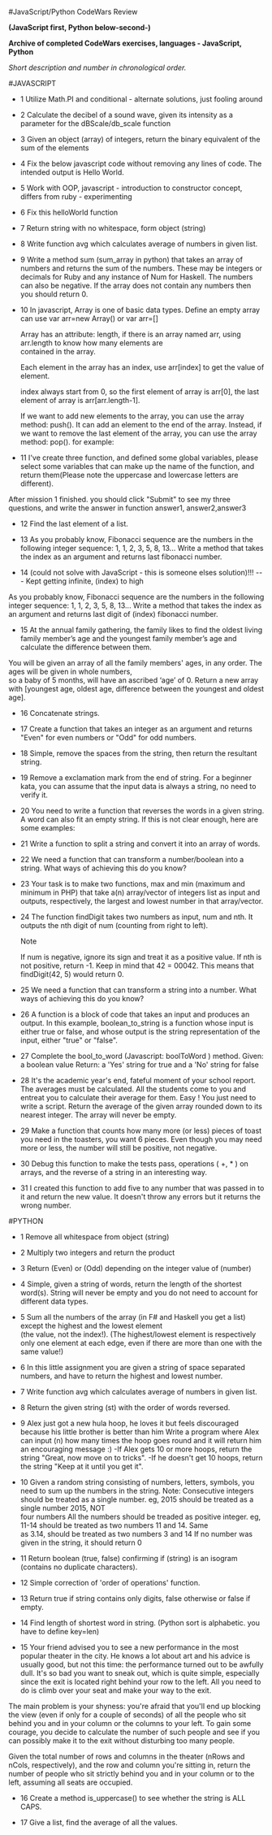 #JavaScript/Python CodeWars Review

**(JavaScript first, Python below-second-)**

**Archive of completed CodeWars exercises, languages - JavaScript, Python**

*Short description and number in chronological order.*

#JAVASCRIPT

- 1 Utilize Math.PI and conditional - alternate solutions, just fooling around

- 2 Calculate the decibel of a sound wave, given its intensity as a parameter for the dBScale/db_scale function

- 3 Given an object (array) of integers, return the binary equivalent of the sum of the elements

- 4 Fix the below javascript code without removing any lines of code. The intended output is Hello World.

- 5 Work with OOP, javascript - introduction to constructor concept, differs from ruby - experimenting

- 6 Fix this helloWorld function

- 7 Return string with no whitespace, form object (string)

- 8 Write function avg which calculates average of numbers in given list.



- 9 Write a method sum (sum_array in python) that takes an array of numbers and
  returns the sum of the numbers. These may be integers or decimals for Ruby and any
  instance of Num for Haskell. The numbers can also be negative. If the array does not
  contain any numbers then you should return 0.



- 10 In javascript, Array is one of basic data types. Define an empty array can use var arr=new Array() or var arr=[]

  Array has an attribute: length, if there is an array named arr, using arr.length to know how many elements are  
 contained in the array.

  Each element in the array has an index, use arr[index] to get the value of element.

  index always start from 0, so the first element of array is arr[0], the last element of array is arr[arr.length-1].

  If we want to add new elements to the array, you can use the array method: push(). It can add an element to the
  end of the array. Instead, if we want to remove the last element of the array, you can use the array method:
  pop(). for example:



- 11 I've create three function, and defined some global variables, please select some variables that can make up
 the name of the function, and return them(Please note the uppercase and lowercase letters are different).

 After mission 1 finished. you should click "Submit" to see my three questions, and write the answer in function
 answer1,  answer2,answer3



- 12 Find the last element of a list.



- 13 As you probably know, Fibonacci sequence are the numbers in the following integer sequence:
 1, 1, 2, 3, 5, 8, 13... Write a method that takes the index as an argument and returns last
 fibonacci number.



- 14 (could not solve with JavaScript - this is someone elses solution)!!! --- Kept getting infinite, (index) to high

 As you probably know, Fibonacci sequence are the numbers in the following integer sequence:
 1, 1, 2, 3, 5, 8, 13... Write a method that takes the index as an argument and returns last
 digit of (index) fibonacci number.



- 15 At the annual family gathering, the family likes to find the oldest living family member’s age and the
 youngest  family member’s age and calculate the difference between them.

 You will be given an array of all the family members' ages, in any order. The ages will be given in whole numbers,  
 so a baby of 5 months, will have an ascribed ‘age’ of 0. Return a new array with [youngest age, oldest age,
 difference between the youngest and oldest age].



- 16 Concatenate strings.



- 17 Create a function that takes an integer as an argument and returns "Even" for even numbers or "Odd"
 for odd numbers.



- 18 Simple, remove the spaces from the string, then return the resultant string.



- 19 Remove a exclamation mark from the end of string. For a beginner kata, you can assume that the input data
 is always a string, no need to verify it.



- 20 You need to write a function that reverses the words in a given string. A word can also fit an empty string.
 If this is not clear enough, here are some examples:



- 21 Write a function to split a string and convert it into an array of words.



- 22 We need a function that can transform a number/boolean into a string.
 What ways of achieving this do you know?



- 23 Your task is to make two functions, max and min (maximum and minimum in PHP) that take a(n) array/vector of
 integers list as input and outputs, respectively, the largest and lowest number in that array/vector.



- 24 The function findDigit takes two numbers as input, num and nth. It outputs the nth digit of num (counting from
 right to left).

  Note

  If num is negative, ignore its sign and treat it as a positive value.
  If nth is not positive, return -1.
  Keep in mind that 42 = 00042. This means that findDigit(42, 5) would return 0.

- 25 We need a function that can transform a string into a number. What ways of achieving this do you know?

- 26 A function is a block of code that takes an input and produces an output. In this example, boolean_to_string is
 a function whose input is either true or false, and whose output is the string representation of the input, either
 "true" or "false".

- 27 Complete the bool_to_word (Javascript: boolToWord ) method.
 Given: a boolean value
 Return: a 'Yes' string for true and a 'No' string for false

- 28 It's the academic year's end, fateful moment of your school report. The averages must be calculated. All the
 students come to you and entreat you to calculate their average for them. Easy ! You just need to write a script.
 Return the average of the given array rounded down to its nearest integer.
 The array will never be empty.

- 29 Make a function that counts how many more (or less) pieces of toast you need in the toasters, you want 6
 pieces. Even though you may need more or less, the number will still be positive, not negative.

- 30 Debug this function to make the tests pass, operations ( +, * ) on arrays,
 and the reverse of a string in an interesting way.

- 31 I created this function to add five to any number that was passed in to it and return the new value. It doesn't
 throw any errors but it returns the wrong number.






#PYTHON

- 1 Remove all whitespace from object (string)

- 2 Multiply two integers and return the product

- 3 Return (Even) or (Odd) depending on the integer value of (number)

- 4 Simple, given a string of words, return the length of the shortest word(s).
 String will never be empty and you do not need to account for different data types.

- 5 Sum all the numbers of the array (in F# and Haskell you get a list) except the highest and the lowest element  
 (the value, not the index!).
 (The highest/lowest element is respectively only one element at each edge, even if there are more than one with the
 same value!)

- 6 In this little assignment you are given a string of space separated numbers, and have to return the highest and
 lowest number.

- 7 Write function avg which calculates average of numbers in given list.

- 8 Return the given string (st) with the order of words reversed.

- 9 Alex just got a new hula hoop, he loves it but feels discouraged because his little brother is better than him
 Write a program where Alex can input (n) how many times the hoop goes round and it will return him an encouraging
 message :)
 -If Alex gets 10 or more hoops, return the string "Great, now move on to tricks".
 -If he doesn't get 10 hoops, return the string "Keep at it until you get it".

- 10 Given a random string consisting of numbers, letters, symbols, you need to sum up the numbers in the string.
 Note:
 Consecutive integers should be treated as a single number. eg, 2015 should be treated as a single number 2015, NOT \
 four numbers
 All the numbers should be treaded as positive integer. eg, 11-14 should be treated as two numbers 11 and 14. Same  
 as
 3.14, should be treated as two numbers 3 and 14
 If no number was given in the string, it should return 0

- 11 Return boolean (true, false) confirming if (string) is an isogram (contains no duplicate characters).

- 12 Simple correction of 'order of operations' function.

- 13 Return true if string contains only digits, false otherwise or false if empty.

- 14 Find length of shortest word in string. (Python sort is alphabetic. you have to define key=len)

- 15 Your friend advised you to see a new performance in the most popular theater in the city. He knows a lot about
 art and his advice is usually good, but not this time: the performance turned out to be awfully dull. It's so bad
 you want to sneak out, which is quite simple, especially since the exit is located right behind your row to the
 left. All you need to do is climb over your seat and make your way to the exit.

 The main problem is your shyness: you're afraid that you'll end up blocking the view (even if only for a couple of
 seconds) of all the people who sit behind you and in your column or the columns to your left. To gain some
 courage, you decide to calculate the number of such people and see if you can possibly make it to the exit without
 disturbing too many people.

 Given the total number of rows and columns in the theater (nRows and nCols, respectively), and the row and column
 you're sitting in, return the number of people who sit strictly behind you and in your column or to the left,
 assuming all seats are occupied.

 - 16 Create a method is_uppercase() to see whether the string is ALL CAPS.

 - 17 Give a list, find the average of all the values.
